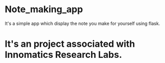 # Note_making_app
It's a simple app which display the note you make for yourself using flask.
# It's an project associated with Innomatics Research Labs.

